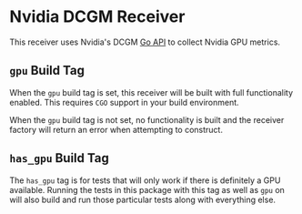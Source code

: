 # Nvidia DCGM Receiver

This receiver uses Nvidia's DCGM [Go API](https://github.com/NVIDIA/go-dcgm) to collect Nvidia GPU metrics.

## `gpu` Build Tag

When the `gpu` build tag is set, this receiver will be built with full functionality enabled. This requires `CGO` support in your build environment.

When the `gpu` build tag is not set, no functionality is built and the receiver factory will return an error when attempting to construct.

## `has_gpu` Build Tag

The `has_gpu` tag is for tests that will only work if there is definitely a GPU available. Running the tests in this package with this tag as well as `gpu` on will also build and run those particular tests along with everything else.
